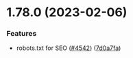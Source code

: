 # 1.78.0 (2023-02-06)


### Features

* robots.txt for SEO ([#4542](https://github.com/EddieHubCommunity/LinkFree/issues/4542)) ([7d0a7fa](https://github.com/EddieHubCommunity/LinkFree/commit/7d0a7fa599239a6c175b106774317613bad18d83))



